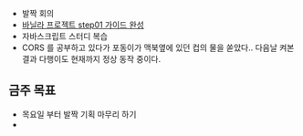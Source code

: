 - 발짝 회의
- [바닐라 프로젝트 step01 가이드 완성](https://eyabc.github.io/Doc/dev/dku-study/cat-search/step01.html)
- 자바스크립트 스터디 복습
- CORS 를 공부하고 있다가 포동이가 맥북옆에 있던 컵의 물을 쏟았다.. 다음날 켜본 결과 다행이도 현재까지 정상 동작 중이다.

## 금주 목표
- 목요일 부터 발짝 기획 마무리 하기
- 

